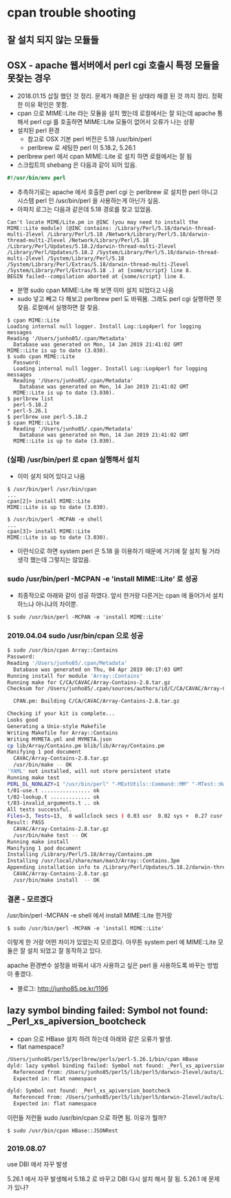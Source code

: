 # cpan trouble shooting
## 잘 설치 되지 않는 모듈들



## OSX - apache 웹서버에서 perl cgi 호출시 특정 모듈을 못찾는 경우
* 2018.01.15 삽질 했던 것 정리. 문제가 해결은 된 상태라 해결 된 것 까지 정리. 정확한 이유 확인은 못함.
* cpan 으로 MIME::Lite 라는 모듈을 설치 했는데 로컬에서는 잘 되는데 apache 통해서 perl cgi 를 호출하면 MIME::Lite 모듈이 없어서 오류가 나는 상황
* 설치된 perl 환경
  * 참고로 OSX 기본 perl 버전은 5.18 /usr/bin/perl
  * perlbrew 로 세팅한 perl 이 5.18.2, 5.26.1
* perlbrew perl 에서 cpan MIME::Lite 로 설치 하면 로컬에서는 잘 됨
* 스크립트의 shebang 은 다음과 같이 되어 있음.
```perl
#!/usr/bin/env perl
```
* 추측하기로는 apache 에서 호출한 perl cgi 는 perlbrew 로 설치한 perl 아니고 시스템 perl 인 /usr/bin/perl 을 사용하는게 아닌가 싶음.
* 아파치 로그는 다음과 같은데 5.18 경로를 찾고 있었음.
```
Can't locate MIME/Lite.pm in @INC (you may need to install the MIME::Lite module) (@INC contains: /Library/Perl/5.18/darwin-thread-multi-2level /Library/Perl/5.18 /Network/Library/Perl/5.18/darwin-thread-multi-2level /Network/Library/Perl/5.18 /Library/Perl/Updates/5.18.2/darwin-thread-multi-2level /Library/Perl/Updates/5.18.2 /System/Library/Perl/5.18/darwin-thread-multi-2level /System/Library/Perl/5.18 /System/Library/Perl/Extras/5.18/darwin-thread-multi-2level /System/Library/Perl/Extras/5.18 .) at {some/script} line 8.
BEGIN failed--compilation aborted at {some/script} line 8.
```

* 분명 sudo cpan MIME::Lite 해 보면 이미 설치 되었다고 나옴
* sudo 넣고 빼고 다 해보고 perlbrew perl 도 바꿔봄. 그래도 perl cgi 실행하면 못찾음. 로컬에서 실행하면 잘 찾음.
```
$ cpan MIME::Lite
Loading internal null logger. Install Log::Log4perl for logging messages
Reading '/Users/junho85/.cpan/Metadata'
  Database was generated on Mon, 14 Jan 2019 21:41:02 GMT
MIME::Lite is up to date (3.030).
$ sudo cpan MIME::Lite
  Password:
  Loading internal null logger. Install Log::Log4perl for logging messages
  Reading '/Users/junho85/.cpan/Metadata'
    Database was generated on Mon, 14 Jan 2019 21:41:02 GMT
  MIME::Lite is up to date (3.030).
$ perlbrew list
  perl-5.18.2
* perl-5.26.1
$ perlbrew use perl-5.18.2
$ cpan MIME::Lite
  Reading '/Users/junho85/.cpan/Metadata'
    Database was generated on Mon, 14 Jan 2019 21:41:02 GMT
  MIME::Lite is up to date (3.030).
```

### (실패) /usr/bin/perl 로 cpan 실행해서 설치
* 이미 설치 되어 있다고 나옴
```
$ /usr/bin/perl /usr/bin/cpan
...
cpan[2]> install MIME::Lite
MIME::Lite is up to date (3.030).
```
 
```
$ /usr/bin/perl -MCPAN -e shell
...
cpan[3]> install MIME::Lite
MIME::Lite is up to date (3.030).
```
* 이런식으로 하면 system perl 은 5.18 을 이용하기 때문에 거기에 잘 설치 될 거라 생각 했는데 그렇지는 않았음.

### sudo /usr/bin/perl -MCPAN -e 'install MIME::Lite' 로 성공
* 최종적으로 아래와 같이 성공 하였다. 앞서 한거랑 다른거는 cpan 에 들어가서 설치 하느냐 아니냐의 차이뿐. 
```
$ sudo /usr/bin/perl -MCPAN -e 'install MIME::Lite'
```

### 2019.04.04 sudo /usr/bin/cpan 으로 성공
```bash
$ sudo /usr/bin/cpan Array::Contains
Password:
Reading '/Users/junho85/.cpan/Metadata'
  Database was generated on Thu, 04 Apr 2019 00:17:03 GMT
Running install for module 'Array::Contains'
Running make for C/CA/CAVAC/Array-Contains-2.8.tar.gz
Checksum for /Users/junho85/.cpan/sources/authors/id/C/CA/CAVAC/Array-Contains-2.8.tar.gz ok

  CPAN.pm: Building C/CA/CAVAC/Array-Contains-2.8.tar.gz

Checking if your kit is complete...
Looks good
Generating a Unix-style Makefile
Writing Makefile for Array::Contains
Writing MYMETA.yml and MYMETA.json
cp lib/Array/Contains.pm blib/lib/Array/Contains.pm
Manifying 1 pod document
  CAVAC/Array-Contains-2.8.tar.gz
  /usr/bin/make -- OK
'YAML' not installed, will not store persistent state
Running make test
PERL_DL_NONLAZY=1 "/usr/bin/perl" "-MExtUtils::Command::MM" "-MTest::Harness" "-e" "undef *Test::Harness::Switches; test_harness(0, 'blib/lib', 'blib/arch')" t/*.t
t/01-use.t ................ ok
t/02-lookup.t ............. ok
t/03-invalid_arguments.t .. ok
All tests successful.
Files=3, Tests=13,  0 wallclock secs ( 0.03 usr  0.02 sys +  0.27 cusr  0.04 csys =  0.36 CPU)
Result: PASS
  CAVAC/Array-Contains-2.8.tar.gz
  /usr/bin/make test -- OK
Running make install
Manifying 1 pod document
Installing /Library/Perl/5.18/Array/Contains.pm
Installing /usr/local/share/man/man3/Array::Contains.3pm
Appending installation info to /Library/Perl/Updates/5.18.2/darwin-thread-multi-2level/perllocal.pod
  CAVAC/Array-Contains-2.8.tar.gz
  /usr/bin/make install  -- OK
```

### 결론 - 모르겠다
/usr/bin/perl -MCPAN -e shell 에서 install MIME::Lite 한거랑

```
$ sudo /usr/bin/perl -MCPAN -e 'install MIME::Lite'
```

이렇게 한 거랑 어떤 차이가 있었는지 모르겠다. 아무튼 system perl 에 MIME::Lite 모듈은 잘 설치 되었고 잘 동작하고 있다.

apache 환경변수 설정을 바꿔서 내가 사용하고 싶은 perl 을 사용하도록 바꾸는 방법이 좋겠다.

* 블로그: http://junho85.pe.kr/1196


## lazy symbol binding failed: Symbol not found: _Perl_xs_apiversion_bootcheck
* cpan 으로 HBase 설치 하려 하는데 아래와 같은 오류가 발생.
* flat namespace?
```bash
/Users/junho85/perl5/perlbrew/perls/perl-5.26.1/bin/cpan HBase
dyld: lazy symbol binding failed: Symbol not found: _Perl_xs_apiversion_bootcheck
  Referenced from: /Users/junho85/perl5/lib/perl5/darwin-2level/auto/List/Util/Util.bundle
  Expected in: flat namespace

dyld: Symbol not found: _Perl_xs_apiversion_bootcheck
  Referenced from: /Users/junho85/perl5/lib/perl5/darwin-2level/auto/List/Util/Util.bundle
  Expected in: flat namespace
```

이런들 저런들 sudo /usr/bin/cpan 으로 하면 됨. 이유가 뭘까?
```bash
$ sudo /usr/bin/cpan HBase::JSONRest
```

### 2019.08.07
use DBI 에서 자꾸 발생

5.26.1 에서 자꾸 발생해서 5.18.2 로 바꾸고 DBI 다시 설치 해서 잘 됨. 5.26.1 에 문제가 있나?
